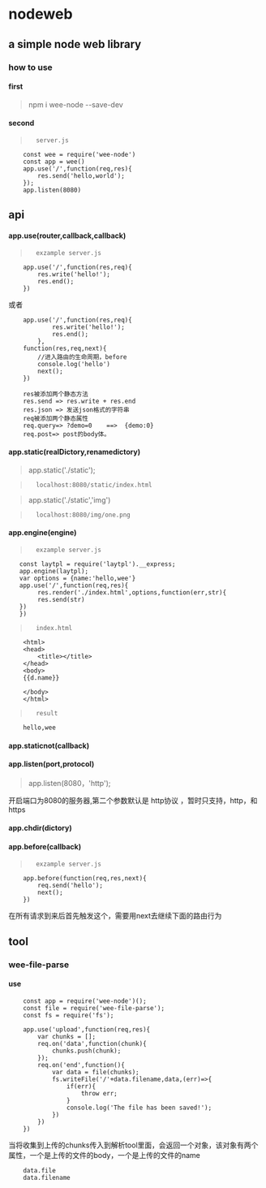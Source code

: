 # nodeweb
## a simple node web library

### how to use 

#### first
> npm i wee-node --save-dev

#### second

>       server.js
        const wee = require('wee-node') 
        const app = wee()
        app.use('/',function(req,res){
            res.send('hello,world');
        });
        app.listen(8080)

## api

#### app.use(router,callback,callback)
>       exzample server.js
        app.use('/',function(res,req){  
            res.write('hello!');  
            res.end();
        })

或者   
>
        app.use('/',function(res,req){    
                res.write('hello!');  
                res.end();
            },  
        function(res,req,next){     
            //进入路由的生命周期，before  
            console.log('hello')   
            next();
        })
>       
        res被添加两个静态方法
        res.send => res.write + res.end
        res.json => 发送json格式的字符串
        req被添加两个静态属性
        req.query=> ?demo=0    ==>  {demo:0}
        req.post=> post的body体。

#### app.static(realDictory,renamedictory)

> app.static('./static');  

>       localhost:8080/static/index.html  

> app.static('./static','img')  

>       localhost:8080/img/one.png

#### app.engine(engine)
>       exzample server.js
       const laytpl = require('laytpl').__express;
       app.engine(laytpl);
       var options = {name:'hello,wee'}
       app.use('/',function(req,res){
            res.render('./index.html',options,function(err,str){
            res.send(str)     
       })
       })

>       index.html
        <html>
        <head>
            <title></title>
        </head>
        <body>
        {{d.name}}
        
        </body>
        </html>     
        
>       result
        hello,wee

#### app.staticnot(callback)


#### app.listen(port,protocol)
> app.listen(8080，'http');
  

开启端口为8080的服务器,第二个参数默认是 http协议 ，暂时只支持，http，和https

#### app.chdir(dictory)


#### app.before(callback)

>       exzample server.js
        app.before(function(req,res,next){  
            req.send('hello');
            next();
        })  

在所有请求到来后首先触发这个，需要用next去继续下面的路由行为

## tool
### wee-file-parse

#### use

> 
        const app = require('wee-node')();
        const file = require('wee-file-parse');
        const fs = require('fs');
        
        app.use('upload',function(req,res){
            var chunks = [];
            req.on('data',function(chunk){
                chunks.push(chunk);
            });
            req.on('end',function(){
                var data = file(chunks);
                fs.writeFile('/'+data.filename,data,(err)=>{
                    if(err){
                        throw err;
                    }
                    console.log('The file has been saved!');
                })
            })
        })

当将收集到上传的chunks传入到解析tool里面，会返回一个对象，该对象有两个属性，一个是上传的文件的body，一个是上传的文件的name
>
        data.file
        data.filename
        














